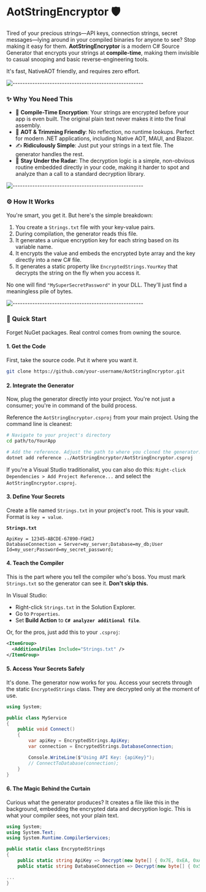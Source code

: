 # AotStringEncryptor 🛡️

Tired of your precious strings—API keys, connection strings, secret messages—lying around in your compiled binaries for anyone to see? Stop making it easy for them. **AotStringEncryptor** is a modern C# Source Generator that encrypts your strings at **compile-time**, making them invisible to casual snooping and basic reverse-engineering tools.

It's fast, NativeAOT friendly, and requires zero effort.

![-----------------------------------------------------](https://raw.githubusercontent.com/andreasbm/readme/master/assets/lines/rainbow.png)

### ✨ Why You Need This

*   🔐 **Compile-Time Encryption**: Your strings are encrypted before your app is even built. The original plain text never makes it into the final assembly.
*   🚀 **AOT & Trimming Friendly**: No reflection, no runtime lookups. Perfect for modern .NET applications, including Native AOT, MAUI, and Blazor.
*   ✍️ **Ridiculously Simple**: Just put your strings in a text file. The generator handles the rest.
*   🤫 **Stay Under the Radar**: The decryption logic is a simple, non-obvious routine embedded directly in your code, making it harder to spot and analyze than a call to a standard decryption library.

![-----------------------------------------------------](https://raw.githubusercontent.com/andreasbm/readme/master/assets/lines/rainbow.png)

### ⚙️ How It Works

You're smart, you get it. But here's the simple breakdown:

1.  You create a `Strings.txt` file with your key-value pairs.
2.  During compilation, the generator reads this file.
3.  It generates a unique encryption key for each string based on its variable name.
4.  It encrypts the value and embeds the encrypted byte array and the key directly into a new C# file.
5.  It generates a static property like `EncryptedStrings.YourKey` that decrypts the string on the fly when you access it.

No one will find `"MySuperSecretPassword"` in your DLL. They'll just find a meaningless pile of bytes.

![-----------------------------------------------------](https://raw.githubusercontent.com/andreasbm/readme/master/assets/lines/rainbow.png)

### 🚀 Quick Start

Forget NuGet packages. Real control comes from owning the source.

#### 1. Get the Code

First, take the source code. Put it where you want it.

```bash
git clone https://github.com/your-username/AotStringEncryptor.git
```

#### 2. Integrate the Generator

Now, plug the generator directly into your project. You're not just a consumer; you're in command of the build process.

Reference the `AotStringEncryptor.csproj` from your main project. Using the command line is cleanest:

```bash
# Navigate to your project's directory
cd path/to/YourApp

# Add the reference. Adjust the path to where you cloned the generator.
dotnet add reference ../AotStringEncryptor/AotStringEncryptor.csproj
```
If you're a Visual Studio traditionalist, you can also do this: `Right-click Dependencies > Add Project Reference...` and select the `AotStringEncryptor.csproj`.

#### 3. Define Your Secrets

Create a file named `Strings.txt` in your project's root. This is your vault. Format is `key = value`.

**`Strings.txt`**
```
ApiKey = 12345-ABCDE-67890-FGHIJ
DatabaseConnection = Server=my_server;Database=my_db;User Id=my_user;Password=my_secret_password;
```

#### 4. Teach the Compiler

This is the part where you tell the compiler who's boss. You must mark `Strings.txt` so the generator can see it. **Don't skip this.**

In Visual Studio:
*   Right-click `Strings.txt` in the Solution Explorer.
*   Go to `Properties`.
*   Set **Build Action** to **`C# analyzer additional file`**.

Or, for the pros, just add this to your `.csproj`:

```xml
<ItemGroup>
  <AdditionalFiles Include="Strings.txt" />
</ItemGroup>
```

#### 5. Access Your Secrets Safely

It's done. The generator now works for you. Access your secrets through the static `EncryptedStrings` class. They are decrypted only at the moment of use.

```csharp
using System;

public class MyService
{
    public void Connect()
    {
        var apiKey = EncryptedStrings.ApiKey; 
        var connection = EncryptedStrings.DatabaseConnection;

        Console.WriteLine($"Using API Key: {apiKey}");
        // ConnectToDatabase(connection);
    }
}
```

#### 6. The Magic Behind the Curtain

Curious what the generator produces? It creates a file like this in the background, embedding the encrypted data and decryption logic. This is what your compiler sees, not your plain text.

```csharp
using System;
using System.Text;
using System.Runtime.CompilerServices;

public static class EncryptedStrings
{
    public static string ApiKey => Decrypt(new byte[] { 0x7E, 0xEA, 0xAD, 0xF7, 0xA8, 0xC2, 0x1A, 0x1E, 0xC1, 0xD1, 0xE2, 0xED, 0xE6, 0xD3, 0x77, 0xC7, 0x0E, 0xE9, 0xA2, 0xF4, 0xA5, 0xB3, 0x7A }, new byte[] { 0x3C, 0xAE, 0xEB, 0xBF, 0xE8, 0xFC, 0x42, 0x44, 0x9D, 0x8F, 0x82, 0xDC, 0xD5, 0xE6, 0x40, 0xFE });
    public static string DatabaseConnection => Decrypt(new byte[] { 0x5B, 0x4F, 0x36, 0xA1, 0x0C, 0x7D, 0x25, 0xDF, 0x2C, 0x86, 0x91, 0xFB, 0xCB, 0x92, 0xF2, 0xEC, 0x79, 0xB0, 0xD6, 0xA5, 0x36, 0x47, 0x15, 0xEF, 0x2D, 0x5D, 0xB4, 0xDC, 0xCF, 0x87, 0xFC, 0xF0, 0x68, 0x95, 0x14, 0xB8, 0x2B, 0x5B, 0xE9, 0x2B, 0xF8, 0x95, 0x78, 0x1E, 0x2D, 0x40, 0xD8, 0x20, 0xAC, 0x5B, 0xDD, 0x80, 0xF6, 0x5C, 0xF1, 0x18, 0xFF, 0x6B, 0x64, 0x1E, 0x19, 0xBE, 0x24, 0x1E, 0x56, 0xBF, 0xD8, 0x82, 0x05, 0x87, 0xCF, 0xD9, 0x0B, 0x79, 0x55, 0x07 }, new byte[] { 0xD1, 0x2B, 0xA3, 0x03, 0x85, 0xDD, 0xBA, 0x4D, 0x8C, 0xEC, 0x11, 0x69, 0x6E, 0x34, 0x59, 0x48 });

...
}

